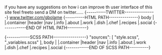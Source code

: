 <!--This project was created by gbolahan balogun.-->
if you have any suggestions on how i can  improve th user interface of this site feel freeto send a DM on twitter......
{----------TWITTER----------------}
www.twitter.com/gbolame
{----------HTML PATH---------------}
body |
     |.container
        |header
            |nav
            |.info
        |.about
        |.work
        |.dish
        |.chef
        |.recipes
        |.social
{------------END OF HTML PATH----------}


{------------SCSS PATH-----------------}
"sources": [
        "style.scss",
        "_variables.scss"
],
body |
     |.container
        |header
            |nav
            |.info
        |.about
        |.work
        |.dish
        |.chef
        |.recipes
        |.social
{------------END OF SCSS PATH----------}